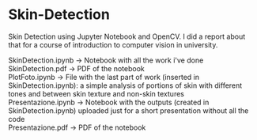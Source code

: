 # Skin-Detection
Skin Detection using Jupyter Notebook and OpenCV. 
I did a report about that for a course of introduction to computer vision in university.

SkinDetection.ipynb -> Notebook with all the work i've done </br>
SkinDetection.pdf -> PDF of the notebook </br>
PlotFoto.ipynb -> File with the last part of work (inserted in SkinDetection.ipynb): a simple analysis of portions of skin with different tones and between skin texture and non-skin textures </br>
Presentazione.ipynb -> Notebook with the outputs (created in SkinDetection.ipynb) uploaded just for a short presentation without all the code </br>
Presentazione.pdf -> PDF of the notebook
